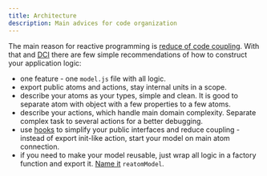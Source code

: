 ```yaml
---
title: Architecture
description: Main advices for code organization
---
```


The main reason for reactive programming is [reduce of code coupling](/general/what-is-state-manager). With that and [DCI](https://dci.github.io/introduction/) there are few simple recommendations of how to construct your application logic:

- one feature - one `model.js` file with all logic.
- export public atoms and actions, stay internal units in a scope.
- describe your atoms as your types, simple and clean. It is good to separate atom with object with a few properties to a few atoms.
- describe your actions, which handle main domain complexity. Separate complex task to several actions for a better debugging.
- use [hooks](/package/hooks) to simplify your public interfaces and reduce coupling - instead of export init-like action, start your model on main atom connection.
- if you need to make your model reusable, just wrap all logic in a factory function and export it. [Name it](https://www.reatom.dev/guides/naming) `reatomModel`.
<!-- - in computed atom try to not use `ctx.schedule` by depending on other atom change, use [relative API](/package/hooks) for that. Also, try to not handle other actions, as it have [some rules](/core#action-handling-advanced) and could increase complexity. -->
